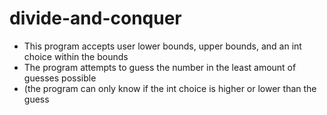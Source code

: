 # divide-and-conquer

- This program accepts user lower bounds, upper bounds, and an int choice within the bounds
- The program attempts to guess the number in the least amount of guesses possible
- (the program can only know if the int choice is higher or lower than the guess
